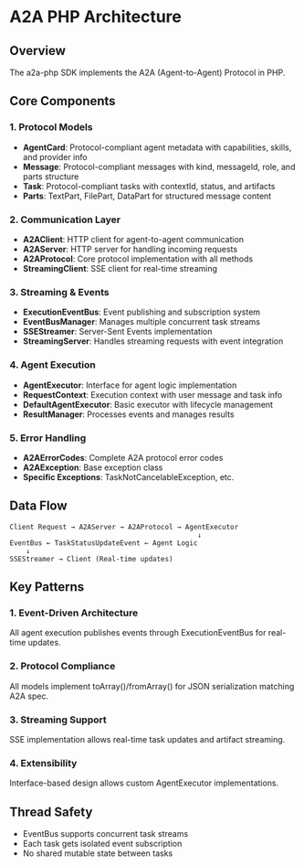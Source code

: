 # A2A PHP Architecture

## Overview

The a2a-php SDK implements the A2A (Agent-to-Agent) Protocol in PHP.

## Core Components

### 1. Protocol Models
- **AgentCard**: Protocol-compliant agent metadata with capabilities, skills, and provider info
- **Message**: Protocol-compliant messages with kind, messageId, role, and parts structure  
- **Task**: Protocol-compliant tasks with contextId, status, and artifacts
- **Parts**: TextPart, FilePart, DataPart for structured message content

### 2. Communication Layer
- **A2AClient**: HTTP client for agent-to-agent communication
- **A2AServer**: HTTP server for handling incoming requests
- **A2AProtocol**: Core protocol implementation with all methods
- **StreamingClient**: SSE client for real-time streaming

### 3. Streaming & Events
- **ExecutionEventBus**: Event publishing and subscription system
- **EventBusManager**: Manages multiple concurrent task streams
- **SSEStreamer**: Server-Sent Events implementation
- **StreamingServer**: Handles streaming requests with event integration

### 4. Agent Execution
- **AgentExecutor**: Interface for agent logic implementation
- **RequestContext**: Execution context with user message and task info
- **DefaultAgentExecutor**: Basic executor with lifecycle management
- **ResultManager**: Processes events and manages results

### 5. Error Handling
- **A2AErrorCodes**: Complete A2A protocol error codes
- **A2AException**: Base exception class
- **Specific Exceptions**: TaskNotCancelableException, etc.

## Data Flow

```
Client Request → A2AServer → A2AProtocol → AgentExecutor
                                              ↓
EventBus ← TaskStatusUpdateEvent ← Agent Logic
    ↓
SSEStreamer → Client (Real-time updates)
```

## Key Patterns

### 1. Event-Driven Architecture
All agent execution publishes events through ExecutionEventBus for real-time updates.

### 2. Protocol Compliance
All models implement toArray()/fromArray() for JSON serialization matching A2A spec.

### 3. Streaming Support
SSE implementation allows real-time task updates and artifact streaming.

### 4. Extensibility
Interface-based design allows custom AgentExecutor implementations.

## Thread Safety

- EventBus supports concurrent task streams
- Each task gets isolated event subscription
- No shared mutable state between tasks
